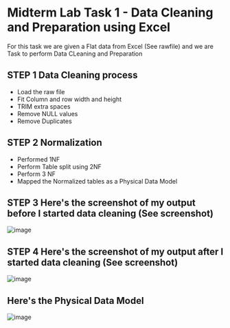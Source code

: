 # Midterm Lab Task 1 - Data Cleaning and Preparation using Excel
For this task we are given a Flat data from Excel (See rawfile) and we are Task to perform Data CLeaning and Preparation 
## STEP 1 Data Cleaning process
- Load the raw file
- Fit Column and row width and height
- TRIM extra spaces
- Remove NULL values
- Remove Duplicates
## STEP 2 Normalization 
- Performed 1NF
- Perform Table split using 2NF
- Perform 3 NF
- Mapped the Normalized tables as a Physical Data Model
## STEP 3 Here's the screenshot of my output before I started data cleaning (See screenshot)
![image](https://github.com/user-attachments/assets/284c27e3-1185-4f76-a092-4dec981a8603)

## STEP 4 Here's the screenshot of my output after I started data cleaning (See screenshot)
![image](https://github.com/user-attachments/assets/ffb6c462-9693-4c86-9a5f-c1b20555c138)
## Here's the Physical Data Model
![image](https://github.com/user-attachments/assets/872cfe75-ca9f-4817-af7b-0935404b847a)
